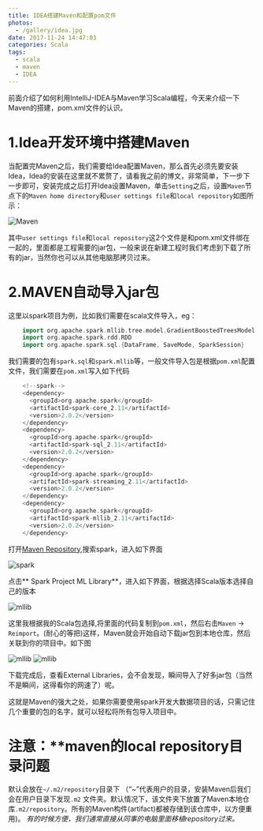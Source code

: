 ```yaml
---
title: IDEA搭建Maven和配置pom文件
photos:
  - /gallery/idea.jpg
date: 2017-11-24 14:47:03
categories: Scala
tags:
  - scala
  - maven
  - IDEA
---
```


前面介绍了如何利用IntelliJ-IDEA与Maven学习Scala编程，今天来介绍一下Maven的搭建，pom.xml文件的认识。
<!--more-->

# 1.Idea开发环境中搭建Maven

当配置完Maven之后，我们需要给Idea配置Maven，那么首先必须先要安装Idea，Idea的安装在这里就不累赘了，请看我之前的博文，非常简单，下一步下一步即可，安装完成之后打开Idea设置Maven，单击`Setting`之后，设置`Maven`节点下的`Maven home directory`和`user settings file`和`local repository`如图所示：

![Maven](/gallery/IntelliJ-IDEA-Maven-Scala/maven1.png)

其中`user settings file`和`local repository`这2个文件是和pom.xml文件绑在一起的，里面都是工程需要的jar包，一般来说在新建工程时我们考虑到下载了所有的jar，当然你也可以从其他电脑那拷贝过来。

# 2.MAVEN自动导入jar包
这里以spark项目为例，比如我们需要在scala文件导入，eg：
``` Scala
	import org.apache.spark.mllib.tree.model.GradientBoostedTreesModel
	import org.apache.spark.rdd.RDD
	import org.apache.spark.sql.{DataFrame, SaveMode, SparkSession}
```
我们需要的包有`spark.sql`和`spark.mllib`等，一般文件导入包是根据`pom.xml`配置文件，我们需要在`pom.xml`写入如下代码

``` Scala
	<!--spark-->
	<dependency>
	  <groupId>org.apache.spark</groupId>
	  <artifactId>spark-core_2.11</artifactId>
	  <version>2.0.2</version>
	</dependency>
	<dependency>
	  <groupId>org.apache.spark</groupId>
	  <artifactId>spark-sql_2.11</artifactId>
	  <version>2.0.2</version>
	</dependency>
	<dependency>
	  <groupId>org.apache.spark</groupId>
	  <artifactId>spark-streaming_2.11</artifactId>
	  <version>2.0.2</version>
	</dependency>
	<dependency>
	  <groupId>org.apache.spark</groupId>
	  <artifactId>spark-mllib_2.11</artifactId>
	  <version>2.0.2</version>
	</dependency>
```

打开[Maven Repository](http://mvnrepository.com/),搜索spark，进入如下界面

![spark](/gallery/IntelliJ-IDEA-Maven-Scala/maven2.png) 

点击** Spark Project ML Library**，进入如下界面，根据选择Scala版本选择自己的版本

![mllib](/gallery/IntelliJ-IDEA-Maven-Scala/maven3.png)

这里我根据我的Scala包选择,将里面的代码复制到`pom.xml`，然后右击`Maven` -> `Reimport`。(耐心的等把)这样，Maven就会开始自动下载jar包到本地仓库，然后关联到你的项目中。如下图

![mllib](/gallery/IntelliJ-IDEA-Maven-Scala/maven4.png)
![mllib](/gallery/IntelliJ-IDEA-Maven-Scala/maven5.png)


下载完成后，查看External Libraries，会不会发现，瞬间导入了好多jar包（当然不是瞬间，这得看你的网速了）呢。

这就是Maven的强大之处，如果你需要使用spark开发大数据项目的话，只需记住几个重要的包的名字，就可以轻松将所有包导入项目中。

# 注意：**maven的local repository目录问题

默认会放在`~/.m2/repository`目录下 （“~”代表用户的目录，安装Maven后我们会在用户目录下发现`.m2` 文件夹。默认情况下，该文件夹下放置了Maven本地仓库`.m2/repository`。所有的Maven构件(artifact)都被存储到该仓库中，以方便重用)。
*有的时候方便，我们通常直接从同事的电脑里面移植repository过来。*